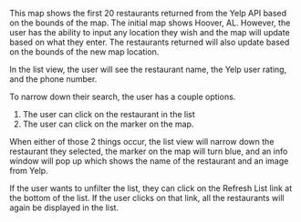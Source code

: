This map shows the first 20 restaurants returned from the Yelp API based on the bounds of the map.  The initial map
shows Hoover, AL.  However, the user has the ability to input any location they wish and the map will update based on 
what they enter.  The restaurants returned will also update based on the bounds of the new map location.

In the list view, the user will see the restaurant name, the Yelp user rating, and the phone number.

To narrow down their search, the user has a couple options.
1.  The user can click on the restaurant in the list
2.  The user can click on the marker on the map.

When either of those 2 things occur, the list view will narrow down the restaurant they selected, the marker on the map will turn blue, and an info window will pop up which shows the name of the restaurant and an image from Yelp.

If the user wants to unfilter the list, they can click on the Refresh List link at the bottom of the list.  If the user clicks on that link, all the restaurants will again be displayed in the list.